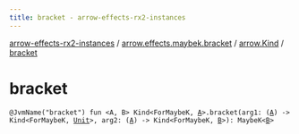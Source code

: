 ```yaml
---
title: bracket - arrow-effects-rx2-instances
---
```


[arrow-effects-rx2-instances](../../index.html) / [arrow.effects.maybek.bracket](../index.html) / [arrow.Kind](index.html) / [bracket](./bracket.html)

# bracket

`@JvmName("bracket") fun <A, B> Kind<ForMaybeK, `[`A`](bracket.html#A)`>.bracket(arg1: (`[`A`](bracket.html#A)`) -> Kind<ForMaybeK, `[`Unit`](https://kotlinlang.org/api/latest/jvm/stdlib/kotlin/-unit/index.html)`>, arg2: (`[`A`](bracket.html#A)`) -> Kind<ForMaybeK, `[`B`](bracket.html#B)`>): MaybeK<`[`B`](bracket.html#B)`>`